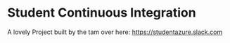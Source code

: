 # Student Continuous Integration 

A lovely Project built by the tam over here: https://studentazure.slack.com
